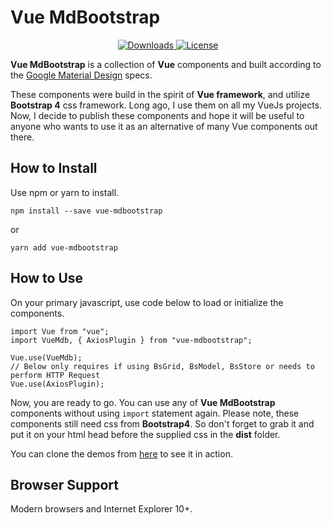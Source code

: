 # Vue MdBootstrap

<p align="center">
  <a href="https://www.npmjs.com/package/vue-mdbootstrap">
    <img src="https://img.shields.io/npm/dt/vue-mdbootstrap.svg" alt="Downloads">
  </a>

  <a href="https://www.npmjs.com/package/vue-mdbootstrap">
    <img src="https://img.shields.io/npm/l/vue-mdbootstrap.svg" alt="License">
  </a>
</p>


**Vue MdBootstrap** is a collection of **Vue** components and built according to 
the <a href="https://material.io/design" target="_blank">Google Material Design</a> specs.


These components were build in the spirit of **Vue framework**, and utilize **Bootstrap 4** 
css framework. Long ago, I use them on all my VueJs projects. Now, I decide to publish 
these components and hope it will be useful to anyone who wants to use it as an alternative of
many Vue components out there. 

## How to Install

Use npm or yarn to install.

```shell script
npm install --save vue-mdbootstrap
```
or
```shell script
yarn add vue-mdbootstrap
```

## How to Use
On your primary javascript, use code below to load or initialize the components.

```shell script
import Vue from "vue";
import VueMdb, { AxiosPlugin } from "vue-mdbootstrap";

Vue.use(VueMdb);
// Below only requires if using BsGrid, BsModel, BsStore or needs to perform HTTP Request
Vue.use(AxiosPlugin);
````

Now, you are ready to go. You can use any of **Vue MdBootstrap** components without using `import` statement again. 
Please note, these components still need css from **Bootstrap4**. So don't forget to grab it and put it on
your html head before the supplied css in the **dist** folder.

You can clone the demos from [here](https://github.com/ahmadfajar/vue-mdbootstrap-demos) to see it in action.

## Browser Support

Modern browsers and Internet Explorer 10+.

